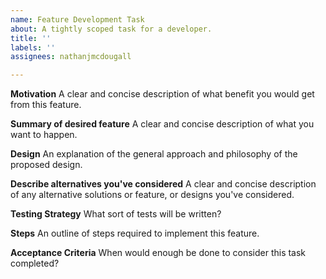 ```yaml
---
name: Feature Development Task
about: A tightly scoped task for a developer.
title: ''
labels: ''
assignees: nathanjmcdougall

---
```


**Motivation**
A clear and concise description of what benefit you would get from this feature.

**Summary of desired feature**
A clear and concise description of what you want to happen.

**Design**
An explanation of the general approach and philosophy of the proposed design.

**Describe alternatives you've considered**
A clear and concise description of any alternative solutions or feature, or designs you've considered.

**Testing Strategy**
What sort of tests will be written?

**Steps**
An outline of steps required to implement this feature.

**Acceptance Criteria**
When would enough be done to consider this task completed?
